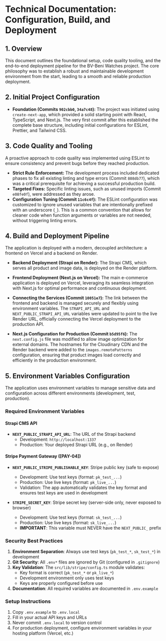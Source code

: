 # Technical Documentation: Configuration, Build, and Deployment

## 1. Overview

This document outlines the foundational setup, code quality tooling, and the end-to-end deployment pipeline for the BV-Beni Watches project. The core philosophy was to establish a robust and maintainable development environment from the start, leading to a smooth and reliable production deployment.

## 2. Initial Project Configuration

- **Foundation (Commits `902cbb0`, `34a7c48`):** The project was initiated using `create-next-app`, which provided a solid starting point with React, TypeScript, and Next.js. The very first commit after this established the complete base structure, including initial configurations for ESLint, Prettier, and Tailwind CSS.

## 3. Code Quality and Tooling

A proactive approach to code quality was implemented using ESLint to ensure consistency and prevent bugs before they reached production.

- **Strict Rule Enforcement:** The development process included dedicated phases to fix all existing linting and type errors (Commit `808db77`), which was a critical prerequisite for achieving a successful production build.
- **Targeted Fixes:** Specific linting issues, such as unused imports (Commit `e08fe0f`), were addressed as they arose.
- **Configuration Tuning (Commit `11c6c4f`):** The ESLint configuration was customized to ignore unused variables that are intentionally prefixed with an underscore (`_`). This is a common convention that allows for cleaner code when function arguments or variables are not needed, without triggering linting errors.

## 4. Build and Deployment Pipeline

The application is deployed with a modern, decoupled architecture: a frontend on Vercel and a backend on Render.

- **Backend Deployment (Strapi on Render):** The Strapi CMS, which serves all product and image data, is deployed on the Render platform.

- **Frontend Deployment (Next.js on Vercel):** The main e-commerce application is deployed on Vercel, leveraging its seamless integration with Next.js for optimal performance and continuous deployment.

- **Connecting the Services (Commit `10051e7`):** The link between the frontend and backend is managed securely and flexibly using environment variables. The `STRAPI_API_URL` and `NEXT_PUBLIC_STRAPI_API_URL` variables were updated to point to the live Render URL, officially connecting the Vercel deployment to the production API.

- **Next.js Configuration for Production (Commit `b5d95f6`):** The `next.config.js` file was modified to allow image optimization for external domains. The hostnames for the Cloudinary CDN and the Render backend were added to the `images.remotePatterns` configuration, ensuring that product images load correctly and efficiently in the production environment.

## 5. Environment Variables Configuration

The application uses environment variables to manage sensitive data and configuration across different environments (development, test, production).

### Required Environment Variables

#### Strapi CMS API
- **`NEXT_PUBLIC_STRAPI_API_URL`**: The URL of the Strapi backend
  - Development: `http://localhost:1337`
  - Production: Your deployed Strapi URL (e.g., on Render)

#### Stripe Payment Gateway ([PAY-04])
- **`NEXT_PUBLIC_STRIPE_PUBLISHABLE_KEY`**: Stripe public key (safe to expose)
  - Development: Use test keys (format: `pk_test_...`)
  - Production: Use live keys (format: `pk_live_...`)
  - Validation: The app automatically validates the key format and ensures test keys are used in development

- **`STRIPE_SECRET_KEY`**: Stripe secret key (server-side only, never exposed to browser)
  - Development: Use test keys (format: `sk_test_...`)
  - Production: Use live keys (format: `sk_live_...`)
  - **IMPORTANT**: This variable must NEVER have the `NEXT_PUBLIC_` prefix

### Security Best Practices

1. **Environment Separation**: Always use test keys (`pk_test_*`, `sk_test_*`) in development
2. **Git Security**: All `.env*` files are ignored by Git (configured in `.gitignore`)
3. **Key Validation**: The `src/lib/stripe/config.ts` module validates:
   - Key format is correct (`pk_test_*` or `pk_live_*`)
   - Development environment only uses test keys
   - Keys are properly configured before use
4. **Documentation**: All required variables are documented in `.env.example`

### Setup Instructions

1. Copy `.env.example` to `.env.local`
2. Fill in your actual API keys and URLs
3. Never commit `.env.local` to version control
4. For production deployment, configure environment variables in your hosting platform (Vercel, etc.)
